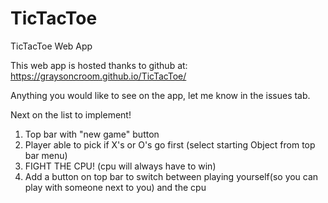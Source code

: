 # TicTacToe
TicTacToe Web App

This web app is hosted thanks to github at: https://graysoncroom.github.io/TicTacToe/

Anything you would like to see on the app, let me know in the issues tab.

Next on the list to implement!
<ol>
<li>Top bar with "new game" button</li>
<li>Player able to pick if X's or O's go first (select starting Object from top bar menu)</li>
<li>FIGHT THE CPU! (cpu will always have to win)</li>
<li>Add a button on top bar to switch between playing yourself(so you can play with someone next to you) and the cpu</li>
</ol>
